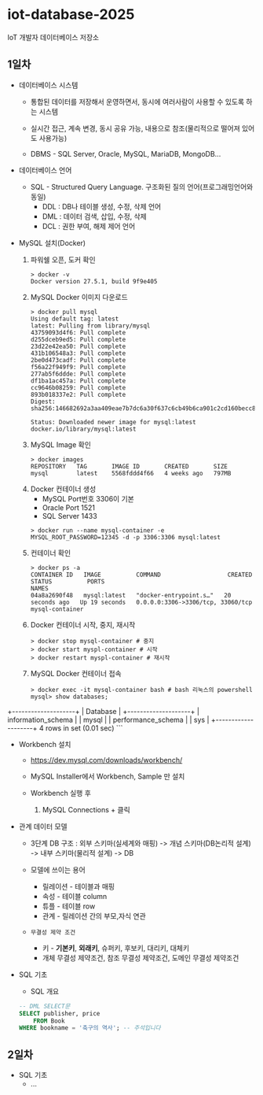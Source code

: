 # iot-database-2025
IoT 개발자 데이터베이스 저장소


## 1일차
- 데이터베이스 시스템
    - 통합된 데이터를 저장해서 운영하면서, 동시에 여러사람이 사용할 수 있도록 하는 시스템
    - 실시간 접근, 계속 변경, 동시 공유 가능, 내용으로 참조(물리적으로 떨어져 있어도 사용가능)

    - DBMS - SQL Server, Oracle, MySQL, MariaDB, MongoDB...

- 데이터베이스 언어
    - SQL - Structured Query Language. 구조화된 질의 언어(프로그래밍언어와 동일)    
        - DDL : DB나 테이블 생성, 수정, 삭제 언어
        - DML : 데이터 검색, 삽입, 수정, 삭제
        - DCL : 권한 부여, 해제 제어 언어

- MySQL 설치(Docker)
    1. 파워쉘 오픈, 도커 확인
        ```shell
        > docker -v
        Docker version 27.5.1, build 9f9e405
        ```
    2. MySQL Docker 이미지 다운로드
        ```shell
        > docker pull mysql
        Using default tag: latest
        latest: Pulling from library/mysql
        43759093d4f6: Pull complete
        d255dceb9ed5: Pull complete
        23d22e42ea50: Pull complete
        431b106548a3: Pull complete
        2be0d473cadf: Pull complete
        f56a22f949f9: Pull complete
        277ab5f6ddde: Pull complete
        df1ba1ac457a: Pull complete
        cc9646b08259: Pull complete
        893b018337e2: Pull complete
        Digest: sha256:146682692a3aa409eae7b7dc6a30f637c6cb49b6ca901c2cd160becc81127d3b

        Status: Downloaded newer image for mysql:latest
        docker.io/library/mysql:latest
        ```
    3. MySQL Image 확인
        ```shell
        > docker images
        REPOSITORY   TAG       IMAGE ID       CREATED       SIZE
        mysql        latest    5568fddd4f66   4 weeks ago   797MB
        ```
    4. Docker 컨테이너 생성
        - MySQL Port번호 3306이 기본
        - Oracle Port 1521
        - SQL Server 1433
        ```shell
        > docker run --name mysql-container -e MYSQL_ROOT_PASSWORD=12345 -d -p 3306:3306 mysql:latest
        ``` 
    5. 컨테이너 확인
        ```shell
        > docker ps -a
        CONTAINER ID   IMAGE          COMMAND                   CREATED          STATUS          PORTS
        NAMES
        04a8a2690f48   mysql:latest   "docker-entrypoint.s…"   20 seconds ago   Up 19 seconds   0.0.0.0:3306->3306/tcp, 33060/tcp   mysql-container
        ```    
    6. Docker 컨테이너 시작, 중지, 재시작
        ```shell
        > docker stop mysql-container # 중지
        > docker start myspl-container # 시작
        > docker restart myspl-container # 재시작
        ```    
    7. MySQL Docker 컨테이너 접속
        ```shell
        > docker exec -it mysql-container bash # bash 리눅스의 powershell
        mysql> show databases;
+--------------------+
| Database           |
+--------------------+
| information_schema |
| mysql              |
| performance_schema |
| sys                |
+--------------------+
4 rows in set (0.01 sec)
        ```    
- Workbench 설치
    - https://dev.mysql.com/downloads/workbench/   
    - MySQL Installer에서 Workbench, Sample 만 설치  

    - Workbench 실행 후 
        1. MySQL Connections + 클릭   

- 관계 데이터 모델
    - 3단계 DB 구조 : 외부 스키마(실세계와 매핑) -> 개념 스키마(DB논리적 설계) -> 내부 스키마(물리적 설계) -> DB
    - 모델에 쓰이는 용어
        - 릴레이션 - 테이블과 매핑
        - 속성 - 테이블 column
        - 튜플 - 테이블 row
        - 관계 - 릴레이션 간의 부모,자식 연관

    - `무결성 제약 조건`
        - 키 - **기본키**, **외래키**, 슈퍼키, 후보키, 대리키, 대체키
        - 개체 무결성 제약조건, 참조 무결성 제약조건, 도메인 무결성 제약조건     

- SQL 기초
    - SQL 개요

    ```sql
    -- DML SELECT문
    SELECT publisher, price
	    FROM Book
    WHERE bookname = '축구의 역사'; -- 주석입니다 
    ```    

## 2일차
- SQL 기초
    - ...    


